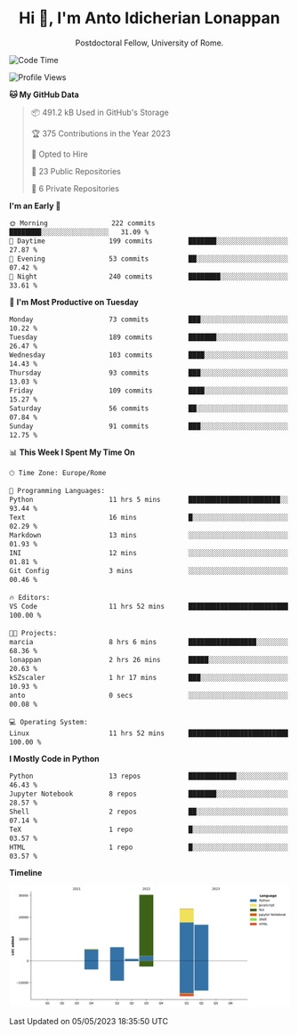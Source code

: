 
<h1 align="center">Hi 👋, I'm Anto Idicherian Lonappan</h1>
<p align="center">Postdoctoral Fellow, University of Rome. </p>


<!--START_SECTION:waka-->
![Code Time](http://img.shields.io/badge/Code%20Time-285%20hrs%2049%20mins-blue)

![Profile Views](http://img.shields.io/badge/Profile%20Views-3-blue)

**🐱 My GitHub Data** 

> 📦 491.2 kB Used in GitHub's Storage 
 > 
> 🏆 375 Contributions in the Year 2023
 > 
> 💼 Opted to Hire
 > 
> 📜 23 Public Repositories 
 > 
> 🔑 6 Private Repositories 
 > 
**I'm an Early 🐤** 

```text
🌞 Morning                222 commits         ████████░░░░░░░░░░░░░░░░░   31.09 % 
🌆 Daytime                199 commits         ███████░░░░░░░░░░░░░░░░░░   27.87 % 
🌃 Evening                53 commits          ██░░░░░░░░░░░░░░░░░░░░░░░   07.42 % 
🌙 Night                  240 commits         ████████░░░░░░░░░░░░░░░░░   33.61 % 
```
📅 **I'm Most Productive on Tuesday** 

```text
Monday                   73 commits          ███░░░░░░░░░░░░░░░░░░░░░░   10.22 % 
Tuesday                  189 commits         ███████░░░░░░░░░░░░░░░░░░   26.47 % 
Wednesday                103 commits         ████░░░░░░░░░░░░░░░░░░░░░   14.43 % 
Thursday                 93 commits          ███░░░░░░░░░░░░░░░░░░░░░░   13.03 % 
Friday                   109 commits         ████░░░░░░░░░░░░░░░░░░░░░   15.27 % 
Saturday                 56 commits          ██░░░░░░░░░░░░░░░░░░░░░░░   07.84 % 
Sunday                   91 commits          ███░░░░░░░░░░░░░░░░░░░░░░   12.75 % 
```


📊 **This Week I Spent My Time On** 

```text
🕑︎ Time Zone: Europe/Rome

💬 Programming Languages: 
Python                   11 hrs 5 mins       ███████████████████████░░   93.44 % 
Text                     16 mins             █░░░░░░░░░░░░░░░░░░░░░░░░   02.29 % 
Markdown                 13 mins             ░░░░░░░░░░░░░░░░░░░░░░░░░   01.93 % 
INI                      12 mins             ░░░░░░░░░░░░░░░░░░░░░░░░░   01.81 % 
Git Config               3 mins              ░░░░░░░░░░░░░░░░░░░░░░░░░   00.46 % 

🔥 Editors: 
VS Code                  11 hrs 52 mins      █████████████████████████   100.00 % 

🐱‍💻 Projects: 
marcia                   8 hrs 6 mins        █████████████████░░░░░░░░   68.36 % 
lonappan                 2 hrs 26 mins       █████░░░░░░░░░░░░░░░░░░░░   20.63 % 
kSZscaler                1 hr 17 mins        ███░░░░░░░░░░░░░░░░░░░░░░   10.93 % 
anto                     0 secs              ░░░░░░░░░░░░░░░░░░░░░░░░░   00.08 % 

💻 Operating System: 
Linux                    11 hrs 52 mins      █████████████████████████   100.00 % 
```

**I Mostly Code in Python** 

```text
Python                   13 repos            ████████████░░░░░░░░░░░░░   46.43 % 
Jupyter Notebook         8 repos             ███████░░░░░░░░░░░░░░░░░░   28.57 % 
Shell                    2 repos             ██░░░░░░░░░░░░░░░░░░░░░░░   07.14 % 
TeX                      1 repo              █░░░░░░░░░░░░░░░░░░░░░░░░   03.57 % 
HTML                     1 repo              █░░░░░░░░░░░░░░░░░░░░░░░░   03.57 % 
```



**Timeline**

![Lines of Code chart](https://raw.githubusercontent.com/antolonappan/antolonappan/main/assets/bar_graph.png)


 Last Updated on 05/05/2023 18:35:50 UTC
<!--END_SECTION:waka-->
